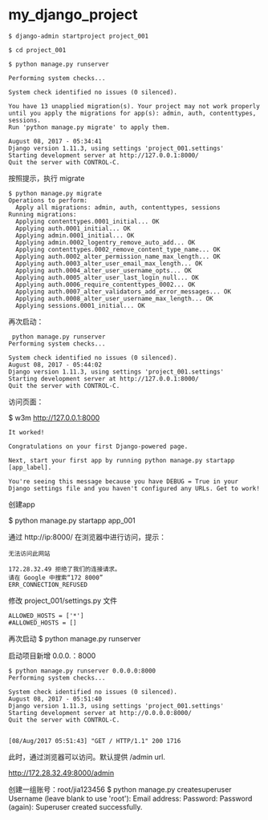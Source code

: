 # my_django_project
```
$ django-admin startproject project_001

$ cd project_001

$ python manage.py runserver

Performing system checks...

System check identified no issues (0 silenced).

You have 13 unapplied migration(s). Your project may not work properly until you apply the migrations for app(s): admin, auth, contenttypes, sessions.
Run 'python manage.py migrate' to apply them.

August 08, 2017 - 05:34:41
Django version 1.11.3, using settings 'project_001.settings'
Starting development server at http://127.0.0.1:8000/
Quit the server with CONTROL-C.
```
按照提示，执行 migrate

```
$ python manage.py migrate
Operations to perform:
  Apply all migrations: admin, auth, contenttypes, sessions
Running migrations:
  Applying contenttypes.0001_initial... OK
  Applying auth.0001_initial... OK
  Applying admin.0001_initial... OK
  Applying admin.0002_logentry_remove_auto_add... OK
  Applying contenttypes.0002_remove_content_type_name... OK
  Applying auth.0002_alter_permission_name_max_length... OK
  Applying auth.0003_alter_user_email_max_length... OK
  Applying auth.0004_alter_user_username_opts... OK
  Applying auth.0005_alter_user_last_login_null... OK
  Applying auth.0006_require_contenttypes_0002... OK
  Applying auth.0007_alter_validators_add_error_messages... OK
  Applying auth.0008_alter_user_username_max_length... OK
  Applying sessions.0001_initial... OK
```
再次启动：

```
 python manage.py runserver
Performing system checks...

System check identified no issues (0 silenced).
August 08, 2017 - 05:44:02
Django version 1.11.3, using settings 'project_001.settings'
Starting development server at http://127.0.0.1:8000/
Quit the server with CONTROL-C.
```

访问页面：

$ w3m http://127.0.0.1:8000

```
It worked!

Congratulations on your first Django-powered page.

Next, start your first app by running python manage.py startapp [app_label].

You're seeing this message because you have DEBUG = True in your Django settings file and you haven't configured any URLs. Get to work!
```

创建app

$ python manage.py startapp app_001



通过 http://ip:8000/ 在浏览器中进行访问，提示：

```
无法访问此网站

172.28.32.49 拒绝了我们的连接请求。
请在 Google 中搜索“172 8000”
ERR_CONNECTION_REFUSED
```

修改 project_001/settings.py 文件

```
ALLOWED_HOSTS = ['*']
#ALLOWED_HOSTS = []
```
再次启动 
$ python manage.py runserver

启动项目新增 0.0.0.：8000
```
$ python manage.py runserver 0.0.0.0:8000
Performing system checks...

System check identified no issues (0 silenced).
August 08, 2017 - 05:51:40
Django version 1.11.3, using settings 'project_001.settings'
Starting development server at http://0.0.0.0:8000/
Quit the server with CONTROL-C.


[08/Aug/2017 05:51:43] "GET / HTTP/1.1" 200 1716
```

此时，通过浏览器可以访问。默认提供 /admin url.

http://172.28.32.49:8000/admin


创建一组账号：root/jia123456
$ python manage.py createsuperuser
Username (leave blank to use 'root'):
Email address:
Password:
Password (again):
Superuser created successfully.

